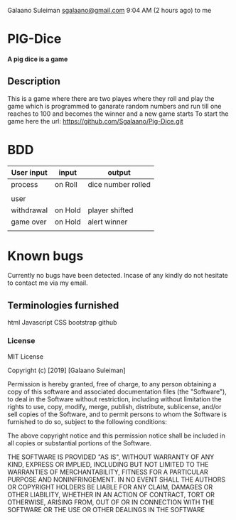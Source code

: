 
Galaano Suleiman <sgalaano@gmail.com>
9:04 AM (2 hours ago)
to me

# PIG-Dice
#### A pig dice is a game
## Description
This is a game where there are two playes where they roll and play the game which is programmed to ganarate random numbers and run till one reaches to 100 and becomes the winner and a new game starts
To start the game here the url: https://github.com/Sgalaano/Pig-Dice.git

# BDD
|User input|    input      | output                |
|----------|---------------|-----------------------|
| process  |     on Roll   |  dice number rolled   |
|          |               |                       |
|user      |               |                       |
|withdrawal|   on Hold     | player shifted        |
|game over |  on Hold      |  alert winner         |
|          |               |                       |

# Known bugs
Currently no bugs have been detected. Incase of any kindly do not hesitate to contact me via my email.

## Terminologies furnished
html
Javascript
CSS
bootstrap
github

### License ###
MIT License

Copyright (c) [2019] [Galaano Suleiman]

Permission is hereby granted, free of charge, to any person obtaining a copy of this software and associated documentation files (the "Software"), to deal in the Software without restriction, including without limitation the rights to use, copy, modify, merge, publish, distribute, sublicense, and/or sell copies of the Software, and to permit persons to whom the Software is furnished to do so, subject to the following conditions:

The above copyright notice and this permission notice shall be included in all copies or substantial portions of the Software.

THE SOFTWARE IS PROVIDED "AS IS", WITHOUT WARRANTY OF ANY KIND, EXPRESS OR IMPLIED, INCLUDING BUT NOT LIMITED TO THE WARRANTIES OF MERCHANTABILITY, FITNESS FOR A PARTICULAR PURPOSE AND NONINFRINGEMENT. IN NO EVENT SHALL THE AUTHORS OR COPYRIGHT HOLDERS BE LIABLE FOR ANY CLAIM, DAMAGES OR OTHER LIABILITY, WHETHER IN AN ACTION OF CONTRACT, TORT OR OTHERWISE, ARISING FROM, OUT OF OR IN CONNECTION WITH THE SOFTWARE OR THE USE OR OTHER DEALINGS IN THE SOFTWARE
